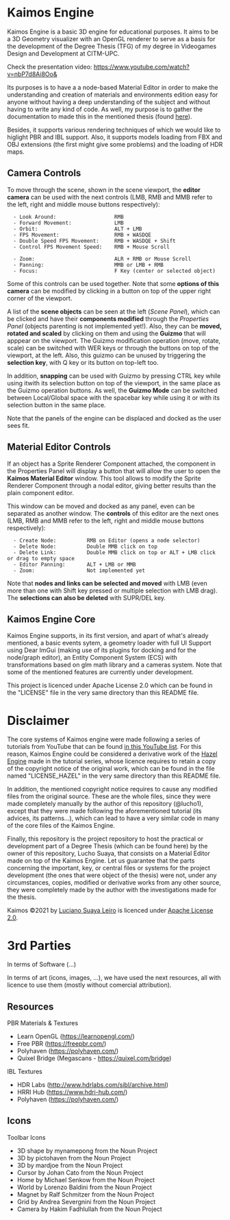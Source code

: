 # Kaimos Engine
Kaimos Engine is a basic 3D engine for educational purposes. It aims to be a 3D Geometry visualizer with an OpenGL renderer to serve as a basis for the development of the Degree Thesis (TFG) of my degree in Videogames Design and Development at CITM-UPC.

Check the presentation video: https://www.youtube.com/watch?v=nbP7d8Ai8Oo&

Its purposes is to have a a node-based Material Editor in order to make the understanding and creation of materials and environments edition easy for anyone without having a deep understanding of the subject and without having to write any kind of code. As well, my purpose is to gather the documentation to made this in the mentioned thesis (found [here](https://drive.google.com/file/d/1xbDRZB10k20QQi_Jhxhc_i64FvKP7dUs/view?usp=sharing)).

Besides, it supports various rendering techniques of which we would like to higlight PBR and IBL support. Also, it supports models loading from FBX and OBJ extensions (the first might give some problems) and the loading of HDR maps.

## Camera Controls
To move through the scene, shown in the scene viewport, the **editor camera** can be used with the next controls (LMB, RMB and MMB refer to the left, right and middle mouse buttons respectively):

      - Look Around:                   RMB
      - Forward Movement:              LMB
      - Orbit:                         ALT + LMB
      - FPS Movement:                  RMB + WASDQE
      - Double Speed FPS Movement:     RMB + WASDQE + Shift
      - Control FPS Movement Speed:    RMB + Mouse Scroll

      - Zoom:                          ALR + RMB or Mouse Scroll
      - Panning:                       MMB or LMB + RMB
      - Focus:                         F Key (center or selected object)


Some of this controls can be used together. Note that some **options of this camera** can be modified by clicking in a button on top of the upper right corner of the viewport.

A list of the **scene objects** can be seen at the left (*Scene Panel*), which can be clicked and have their **components modified** through the *Properties Panel* (objects parenting is not implemented yet!).
Also, they can be **moved, rotated and scaled** by clicking on them and using the **Guizmo** that will apppear on the viewport. The Guizmo modification operation (move, rotate, scale) can be switched with WER keys or through the buttons on top of the viewport, at the left. Also, this guizmo can be unused by triggering the **selection key**, with Q key or its button on top-left too.

In addition, **snapping** can be used with Guizmo by pressing CTRL key while using itwith its selection button on top of the viewport, in the same place as the Guizmo operation buttons. As well, the **Guizmo Mode** can be switched between Local/Global space with the spacebar key while using it or with its selection button in the same place. 

Note that the panels of the engine can be displaced and docked as the user sees fit.

## Material Editor Controls
If an object has a Sprite Renderer Component attached, the component in the Properties Panel will display a button that will allow the user to open the **Kaimos Material Editor** window. This tool allows to modify the Sprite Renderer Component through a nodal editor, giving better results than the plain component editor.

This window can be moved and docked as any panel, even can be separated as another window. The **controls** of this editor are the next ones (LMB, RMB and MMB refer to the left, right and middle mouse buttons respectively):

      - Create Node:          RMB on Editor (opens a node selector)
      - Delete Node:          Double MMB click on top
      - Delete Link:          Double MMB click on top or ALT + LMB click or drag to empty space
      - Editor Panning:       ALT + LMB or MMB
      - Zoom:                 Not implemented yet

Note that **nodes and links can be selected and moved** with LMB (even more than one with Shift key pressed or multiple selection with LMB drag). The **selections can also be deleted** with SUPR/DEL key.

## Kaimos Engine Core
Kaimos Engine supports, in its first version, and apart of what's already mentioned, a basic events sytem, a geometry loader with full UI Support using Dear ImGui (making use of its plugins for docking and for the node/graph editor), an Entity Component System (ECS) with transformations based on glm math library and a cameras system. Note that some of the mentioned features are currently under development.

This project is licenced under Apache License 2.0 which can be found in the "LICENSE" file in the very same directory than this README file.

# Disclaimer
The core systems of Kaimos engine were made following a series of tutorials from YouTube that can be found [in this YouTube list](https://www.youtube.com/watch?v=JxIZbV_XjAs&list=PLlrATfBNZ98dC-V-N3m0Go4deliWHPFwT). For this reason, Kaimos Engine could be considered a derivative work of the [Hazel Engine](https://github.com/TheCherno/Hazel) made in the tutorial series, whose licence requires to retain a copy of the copyright notice of the original work, which can be found in the file named "LICENSE_HAZEL" in the very same directory than this README file.

In addition, the mentioned copyright notice requires to cause any modified files from the original source. These are the whole files, since they were made completely manually by the author of this repository (@lucho1), except that they were made following the aforementioned tutorial (its advices, its patterns...), which can lead to have a very similar code in many of the core files of the Kaimos Engine.

Finally, this repository is the project repository to host the practical or development part of a Degree Thesis (which can be found here) by the owner of this repository, Lucho Suaya, that consists on a Material Editor made on top of the Kaimos Engine. Let us guarantee that the parts concerning the important, key, or central files or systems for the project development (the ones that were object of the thesis) were not, under any circumstances, copies, modified or derivative works from any other source, they were completely made by the author with the investigations made for the thesis.


Kaimos ©2021 by [Luciano Suaya Leiro](https://github.com/lucho1) is licenced under [Apache License 2.0](https://github.com/lucho1/Kaimos/blob/master/LICENSE).


# 3rd Parties
In terms of Software (...)

In terms of art (icons, images, ...), we have used the next resources, all with licence to use them (mostly without comercial attribution).

## Resources
PBR Materials & Textures
  - Learn OpenGL (https://learnopengl.com/)
  - Free PBR (https://freepbr.com/)
  - Polyhaven (https://polyhaven.com/)
  - Quixel Bridge (Megascans - https://quixel.com/bridge)

IBL Textures
  - HDR Labs (http://www.hdrlabs.com/sibl/archive.html)
  - HRRI Hub (https://www.hdri-hub.com/)
  - Polyhaven (https://polyhaven.com/)

## Icons
Toolbar Icons
  - 3D shape by mynamepong from the Noun Project
  - 3D by pictohaven from the Noun Project
  - 3D by mardjoe from the Noun Project
  - Cursor by Johan Cato from the Noun Project
  - Home by Michael Senkow from the Noun Project
  - World by Lorenzo Baldini from the Noun Project
  - Magnet by Ralf Schmitzer from the Noun Project
  - Grid by Andrea Severgnini from the Noun Project
  - Camera by Hakim Fadhlullah from the Noun Project
